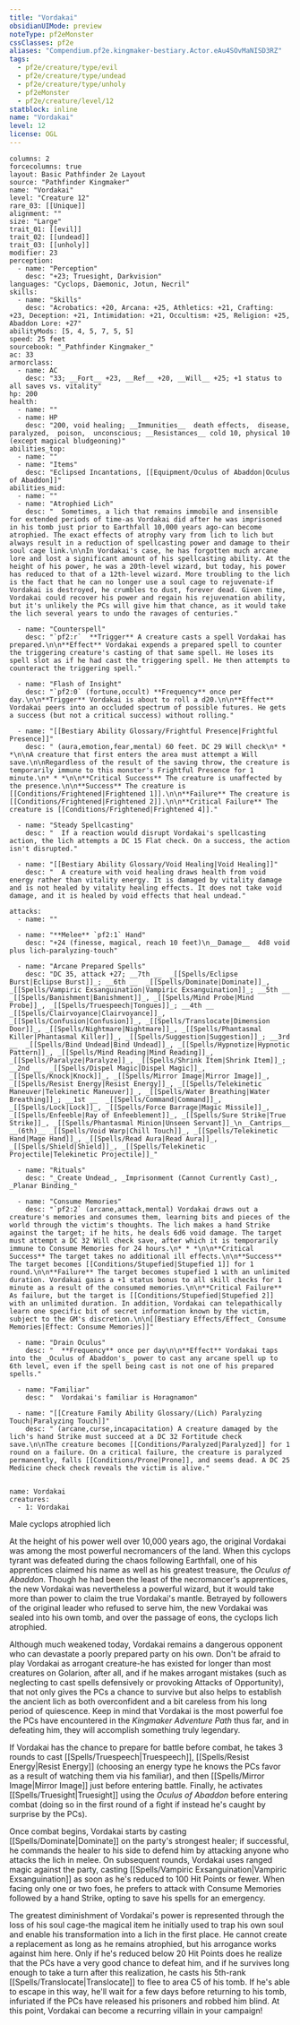 ```yaml
---
title: "Vordakai"
obsidianUIMode: preview
noteType: pf2eMonster
cssClasses: pf2e
aliases: "Compendium.pf2e.kingmaker-bestiary.Actor.eAu4SOvMaNISD3RZ" 
tags:
  - pf2e/creature/type/evil
  - pf2e/creature/type/undead
  - pf2e/creature/type/unholy
  - pf2eMonster
  - pf2e/creature/level/12
statblock: inline
name: "Vordakai"
level: 12
license: OGL
---
```


```statblock
columns: 2
forcecolumns: true
layout: Basic Pathfinder 2e Layout
source: "Pathfinder Kingmaker"
name: "Vordakai"
level: "Creature 12"
rare_03: [[Unique]]
alignment: ""
size: "Large"
trait_01: [[evil]]
trait_02: [[undead]]
trait_03: [[unholy]]
modifier: 23
perception:
  - name: "Perception"
    desc: "+23; Truesight, Darkvision"
languages: "Cyclops, Daemonic, Jotun, Necril"
skills:
  - name: "Skills"
    desc: "Acrobatics: +20, Arcana: +25, Athletics: +21, Crafting: +23, Deception: +21, Intimidation: +21, Occultism: +25, Religion: +25, Abaddon Lore: +27"
abilityMods: [5, 4, 5, 7, 5, 5]
speed: 25 feet
sourcebook: "_Pathfinder Kingmaker_"
ac: 33
armorclass:
  - name: AC
    desc: "33; __Fort__ +23, __Ref__ +20, __Will__ +25; +1 status to all saves vs. vitality"
hp: 200
health:
  - name: ""
  - name: HP
    desc: "200, void healing; __Immunities__  death effects,  disease,  paralyzed,  poison,  unconscious; __Resistances__ cold 10, physical 10 (except magical bludgeoning)"
abilities_top:
  - name: ""
  - name: "Items"
    desc: "Eclipsed Incantations, [[Equipment/Oculus of Abaddon|Oculus of Abaddon]]"
abilities_mid:
  - name: ""
  - name: "Atrophied Lich"
    desc: "  Sometimes, a lich that remains immobile and insensible for extended periods of time-as Vordakai did after he was imprisoned in his tomb just prior to Earthfall 10,000 years ago-can become atrophied. The exact effects of atrophy vary from lich to lich but always result in a reduction of spellcasting power and damage to their soul cage link.\n\nIn Vordakai's case, he has forgotten much arcane lore and lost a significant amount of his spellcasting ability. At the height of his power, he was a 20th-level wizard, but today, his power has reduced to that of a 12th-level wizard. More troubling to the lich is the fact that he can no longer use a soul cage to rejuvenate-if Vordakai is destroyed, he crumbles to dust, forever dead. Given time, Vordakai could recover his power and regain his rejuvenation ability, but it's unlikely the PCs will give him that chance, as it would take the lich several years to undo the ravages of centuries."

  - name: "Counterspell"
    desc: "`pf2:r`  **Trigger** A creature casts a spell Vordakai has prepared.\n\n**Effect** Vordakai expends a prepared spell to counter the triggering creature's casting of that same spell. He loses its spell slot as if he had cast the triggering spell. He then attempts to counteract the triggering spell."

  - name: "Flash of Insight"
    desc: "`pf2:0` (fortune,occult) **Frequency** once per day.\n\n**Trigger** Vordakai is about to roll a d20.\n\n**Effect** Vordakai peers into an occluded spectrum of possible futures. He gets a success (but not a critical success) without rolling."

  - name: "[[Bestiary Ability Glossary/Frightful Presence|Frightful Presence]]"
    desc: " (aura,emotion,fear,mental) 60 feet. DC 29 Will check\n* * *\n\nA creature that first enters the area must attempt a Will save.\n\nRegardless of the result of the saving throw, the creature is temporarily immune to this monster's Frightful Presence for 1 minute.\n* * *\n\n**Critical Success** The creature is unaffected by the presence.\n\n**Success** The creature is [[Conditions/Frightened|Frightened 1]].\n\n**Failure** The creature is [[Conditions/Frightened|Frightened 2]].\n\n**Critical Failure** The creature is [[Conditions/Frightened|Frightened 4]]."

  - name: "Steady Spellcasting"
    desc: "  If a reaction would disrupt Vordakai's spellcasting action, the lich attempts a DC 15 Flat check. On a success, the action isn't disrupted."

  - name: "[[Bestiary Ability Glossary/Void Healing|Void Healing]]"
    desc: "  A creature with void healing draws health from void energy rather than vitality energy. It is damaged by vitality damage and is not healed by vitality healing effects. It does not take void damage, and it is healed by void effects that heal undead."

attacks:
  - name: ""

  - name: "**Melee** `pf2:1` Hand"
    desc: "+24 (finesse, magical, reach 10 feet)\n__Damage__  4d8 void plus lich-paralyzing-touch"

  - name: "Arcane Prepared Spells"
    desc: "DC 35, attack +27; __7th __  _[[Spells/Eclipse Burst|Eclipse Burst]]_; __6th __  _[[Spells/Dominate|Dominate]]_, _[[Spells/Vampiric Exsanguination|Vampiric Exsanguination]]_; __5th __  _[[Spells/Banishment|Banishment]]_, _[[Spells/Mind Probe|Mind Probe]]_, _[[Spells/Truespeech|Tongues]]_; __4th __  _[[Spells/Clairvoyance|Clairvoyance]]_, _[[Spells/Confusion|Confusion]]_, _[[Spells/Translocate|Dimension Door]]_, _[[Spells/Nightmare|Nightmare]]_, _[[Spells/Phantasmal Killer|Phantasmal Killer]]_, _[[Spells/Suggestion|Suggestion]]_; __3rd __  _[[Spells/Bind Undead|Bind Undead]]_, _[[Spells/Hypnotize|Hypnotic Pattern]]_, _[[Spells/Mind Reading|Mind Reading]]_, _[[Spells/Paralyze|Paralyze]]_, _[[Spells/Shrink Item|Shrink Item]]_; __2nd __  _[[Spells/Dispel Magic|Dispel Magic]]_, _[[Spells/Knock|Knock]]_, _[[Spells/Mirror Image|Mirror Image]]_, _[[Spells/Resist Energy|Resist Energy]]_, _[[Spells/Telekinetic Maneuver|Telekinetic Maneuver]]_, _[[Spells/Water Breathing|Water Breathing]]_; __1st __  _[[Spells/Command|Command]]_, _[[Spells/Lock|Lock]]_, _[[Spells/Force Barrage|Magic Missile]]_, _[[Spells/Enfeeble|Ray of Enfeeblement]]_, _[[Spells/Sure Strike|True Strike]]_, _[[Spells/Phantasmal Minion|Unseen Servant]]_\n__Cantrips__  __(6th)__ _[[Spells/Void Warp|Chill Touch]]_, _[[Spells/Telekinetic Hand|Mage Hand]]_, _[[Spells/Read Aura|Read Aura]]_, _[[Spells/Shield|Shield]]_, _[[Spells/Telekinetic Projectile|Telekinetic Projectile]]_"

  - name: "Rituals"
    desc: "_Create Undead_, _Imprisonment (Cannot Currently Cast)_, _Planar Binding_"

  - name: "Consume Memories"
    desc: "`pf2:2` (arcane,attack,mental) Vordakai draws out a creature's memories and consumes them, learning bits and pieces of the world through the victim's thoughts. The lich makes a hand Strike against the target; if he hits, he deals 6d6 void damage. The target must attempt a DC 32 Will check save, after which it is temporarily immune to Consume Memories for 24 hours.\n* * *\n\n**Critical Success** The target takes no additional ill effects.\n\n**Success** The target becomes [[Conditions/Stupefied|Stupefied 1]] for 1 round.\n\n**Failure** The target becomes stupefied 1 with an unlimited duration. Vordakai gains a +1 status bonus to all skill checks for 1 minute as a result of the consumed memories.\n\n**Critical Failure** As failure, but the target is [[Conditions/Stupefied|Stupefied 2]] with an unlimited duration. In addition, Vordakai can telepathically learn one specific bit of secret information known by the victim, subject to the GM's discretion.\n\n[[Bestiary Effects/Effect_ Consume Memories|Effect: Consume Memories]]"

  - name: "Drain Oculus"
    desc: "  **Frequency** once per day\n\n**Effect** Vordakai taps into the _Oculus of Abaddon's_ power to cast any arcane spell up to 6th level, even if the spell being cast is not one of his prepared spells."

  - name: "Familiar"
    desc: "  Vordakai's familiar is Horagnamon"

  - name: "[[Creature Family Ability Glossary/(Lich) Paralyzing Touch|Paralyzing Touch]]"
    desc: " (arcane,curse,incapacitation) A creature damaged by the lich's hand Strike must succeed at a DC 32 Fortitude check save.\n\nThe creature becomes [[Conditions/Paralyzed|Paralyzed]] for 1 round on a failure. On a critical failure, the creature is paralyzed permanently, falls [[Conditions/Prone|Prone]], and seems dead. A DC 25 Medicine check check reveals the victim is alive."
 
```

```encounter-table
name: Vordakai
creatures:
  - 1: Vordakai
```


Male cyclops atrophied lich

At the height of his power well over 10,000 years ago, the original Vordakai was among the most powerful necromancers of the land. When this cyclops tyrant was defeated during the chaos following Earthfall, one of his apprentices claimed his name as well as his greatest treasure, the _Oculus of Abaddon_. Though he had been the least of the necromancer's apprentices, the new Vordakai was nevertheless a powerful wizard, but it would take more than power to claim the true Vordakai's mantle. Betrayed by followers of the original leader who refused to serve him, the new Vordakai was sealed into his own tomb, and over the passage of eons, the cyclops lich atrophied.

Although much weakened today, Vordakai remains a dangerous opponent who can devastate a poorly prepared party on his own. Don't be afraid to play Vordakai as arrogant creature-he has existed for longer than most creatures on Golarion, after all, and if he makes arrogant mistakes (such as neglecting to cast spells defensively or provoking Attacks of Opportunity), that not only gives the PCs a chance to survive but also helps to establish the ancient lich as both overconfident and a bit careless from his long period of quiescence. Keep in mind that Vordakai is the most powerful foe the PCs have encountered in the _Kingmaker Adventure Path_ thus far, and in defeating him, they will accomplish something truly legendary.

If Vordakai has the chance to prepare for battle before combat, he takes 3 rounds to cast [[Spells/Truespeech|Truespeech]], [[Spells/Resist Energy|Resist Energy]] (choosing an energy type he knows the PCs favor as a result of watching them via his familiar), and then [[Spells/Mirror Image|Mirror Image]] just before entering battle. Finally, he activates [[Spells/Truesight|Truesight]] using the _Oculus of Abaddon_ before entering combat (doing so in the first round of a fight if instead he's caught by surprise by the PCs).

Once combat begins, Vordakai starts by casting [[Spells/Dominate|Dominate]] on the party's strongest healer; if successful, he commands the healer to his side to defend him by attacking anyone who attacks the lich in melee. On subsequent rounds, Vordakai uses ranged magic against the party, casting [[Spells/Vampiric Exsanguination|Vampiric Exsanguination]] as soon as he's reduced to 100 Hit Points or fewer. When facing only one or two foes, he prefers to attack with Consume Memories followed by a hand Strike, opting to save his spells for an emergency.

The greatest diminishment of Vordakai's power is represented through the loss of his soul cage-the magical item he initially used to trap his own soul and enable his transformation into a lich in the first place. He cannot create a replacement as long as he remains atrophied, but his arrogance works against him here. Only if he's reduced below 20 Hit Points does he realize that the PCs have a very good chance to defeat him, and if he survives long enough to take a turn after this realization, he casts his 5th-rank [[Spells/Translocate|Translocate]] to flee to area C5 of his tomb. If he's able to escape in this way, he'll wait for a few days before returning to his tomb, infuriated if the PCs have released his prisoners and robbed him blind. At this point, Vordakai can become a recurring villain in your campaign!
